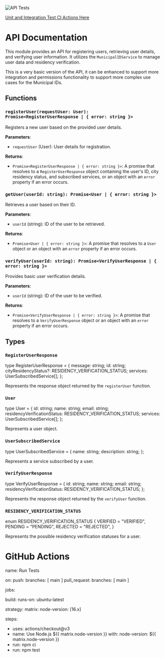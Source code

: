 ![API Tests](https://github.com/tejans24/municipal-ids-api/actions/workflows/ci.yml/badge.svg)

[Unit and Integration Test CI Actions Here](https://github.com/tejans24/municipal-ids-api/actions)

# API Documentation

This module provides an API for registering users, retrieving user details, and verifying user information. It utilizes the `MunicipalIDService` to manage user data and residency verification.

This is a very basic version of the API, it can be enhanced to support more integration and permissions functionality
to support more complex use cases for the Municipal IDs.

## Functions

### `registerUser(requestUser: User): Promise<RegisterUserResponse | { error: string }>`

Registers a new user based on the provided user details.

**Parameters**:

- `requestUser` (User): User details for registration.

**Returns**:

- `Promise<RegisterUserResponse | { error: string }>`: A promise that resolves to a `RegisterUserResponse` object containing the user's ID, city residency status, and subscribed services, or an object with an `error` property if an error occurs.

### `getUser(userId: string): Promise<User | { error: string }>`

Retrieves a user based on their ID.

**Parameters**:

- `userId` (string): ID of the user to be retrieved.

**Returns**:

- `Promise<User | { error: string }>`: A promise that resolves to a `User` object or an object with an `error` property if an error occurs.

### `verifyUser(userId: string): Promise<VerifyUserResponse | { error: string }>`

Provides basic user verification details.

**Parameters**:

- `userId` (string): ID of the user to be verified.

**Returns**:

- `Promise<VerifyUserResponse | { error: string }>`: A promise that resolves to a `VerifyUserResponse` object or an object with an `error` property if an error occurs.

## Types

### `RegisterUserResponse`

type RegisterUserResponse = {
message: string;
id: string;
cityResidencyStatus?: RESIDENCY_VERIFICATION_STATUS;
services: UserSubscribedService[];
};

Represents the response object returned by the `registerUser` function.

### `User`

type User = {
id: string;
name: string;
email: string;
residencyVerificationStatus: RESIDENCY_VERIFICATION_STATUS;
services: UserSubscribedService[];
};

Represents a user object.

### `UserSubscribedService`

type UserSubscribedService = {
name: string;
description: string;
};

Represents a service subscribed by a user.

### `VerifyUserResponse`

type VerifyUserResponse = {
id: string;
name: string;
email: string;
residencyVerificationStatus: RESIDENCY_VERIFICATION_STATUS;
};

Represents the response object returned by the `verifyUser` function.

### `RESIDENCY_VERIFICATION_STATUS`

enum RESIDENCY_VERIFICATION_STATUS {
VERIFIED = "VERIFIED",
PENDING = "PENDING",
REJECTED = "REJECTED",
}

Represents the possible residency verification statuses for a user.

# GitHub Actions

name: Run Tests

on:
push:
branches: [ main ]
pull_request:
branches: [ main ]

jobs:

build:
runs-on: ubuntu-latest

strategy:
matrix:
node-version: [16.x]

steps:

- uses: actions/checkout@v3
- name: Use Node.js ${{ matrix.node-version }}
  with:
  node-version: ${{ matrix.node-version }}
- run: npm ci
- run: npm test
